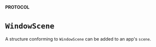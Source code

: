 **PROTOCOL**

# `WindowScene`

A structure conforming to `WindowScene` can be added to an app's `scene`.
